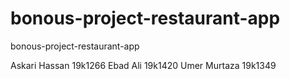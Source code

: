 # bonous-project-restaurant-app

bonous-project-restaurant-app

Askari Hassan 19k1266
Ebad Ali 19k1420
Umer Murtaza 19k1349
